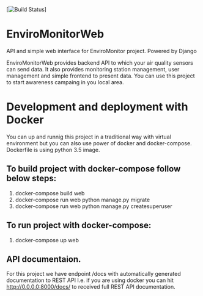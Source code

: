 [![Build Status](https://travis-ci.org/EnviroMonitor/EnviroMonitorWeb.svg?branch=master)]

# EnviroMonitorWeb

API and simple web interface for EnviroMonitor project. Powered by Django

EnviroMonitorWeb provides backend API to which your air quality sensors can send data. It also provides monitoring station management, user management and simple frontend to present data. You can use this project to start awareness campaing in you local area.

# Development and deployment with Docker
You can up and runnig this project in a traditional way with virtual environment but you can also use power of docker and docker-compose.
Dockerfile is using python 3.5 image.

## To build project with docker-compose follow below steps:
1. docker-compose build web
2. docker-compose run web python manage.py migrate
3. docker-compose run web python manage.py createsuperuser

## To run project with docker-compose:
1. docker-compose up web

## API documentaion.
For this project we have endpoint /docs with automatically generated documentation to REST API
I.e. if you are using docker you can hit http://0.0.0.0:8000/docs/ to received full REST API documentation.